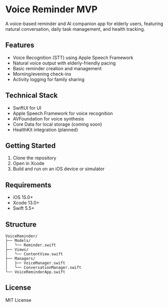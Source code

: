 # Voice Reminder MVP

A voice-based reminder and AI companion app for elderly users, featuring natural conversation, daily task management, and health tracking.

## Features

- Voice Recognition (STT) using Apple Speech Framework
- Natural voice output with elderly-friendly pacing
- Basic reminder creation and management
- Morning/evening check-ins
- Activity logging for family sharing

## Technical Stack

- SwiftUI for UI
- Apple Speech Framework for voice recognition
- AVFoundation for voice synthesis
- Core Data for local storage (coming soon)
- HealthKit integration (planned)

## Getting Started

1. Clone the repository
2. Open in Xcode
3. Build and run on an iOS device or simulator

## Requirements

- iOS 15.0+
- Xcode 13.0+
- Swift 5.5+

## Structure

```
VoiceReminder/
├── Models/
│   └── Reminder.swift
├── Views/
│   └── ContentView.swift
├── Managers/
│   ├── VoiceManager.swift
│   └── ConversationManager.swift
└── VoiceReminderApp.swift
```

## License

MIT License
